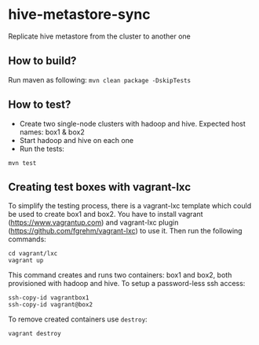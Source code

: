 # hive-metastore-sync
Replicate hive metastore from the cluster to another one

## How to build?
Run maven as following:
```mvn clean package -DskipTests```

## How to test?
* Create two single-node clusters with hadoop and hive. Expected host names: box1 & box2
* Start hadoop and hive on each one
* Run the tests:

```
mvn test
```

## Creating test boxes with vagrant-lxc

To simplify the testing process, there is a vagrant-lxc template which could be used to create box1 and box2.
You have to install vagrant (https://www.vagrantup.com) and vagrant-lxc plugin (https://github.com/fgrehm/vagrant-lxc) to use it. Then run the following commands:

```
cd vagrant/lxc
vagrant up
```

This command creates and runs two containers: box1 and box2, both provisioned with hadoop and hive.
To setup a password-less ssh access:

```
ssh-copy-id vagrantbox1
ssh-copy-id vagrant@box2
```

To remove created containers use ```destroy```:

```
vagrant destroy
```
